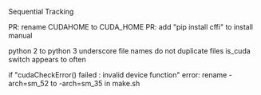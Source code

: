 Sequential Tracking

PR: rename CUDAHOME to CUDA_HOME
PR: add "pip install cffi" to install manual

python 2 to python 3
underscore file names
do not duplicate files
is_cuda switch appears to often

if "cudaCheckError() failed : invalid device function" error:
  rename -arch=sm_52 to -arch=sm_35 in make.sh
